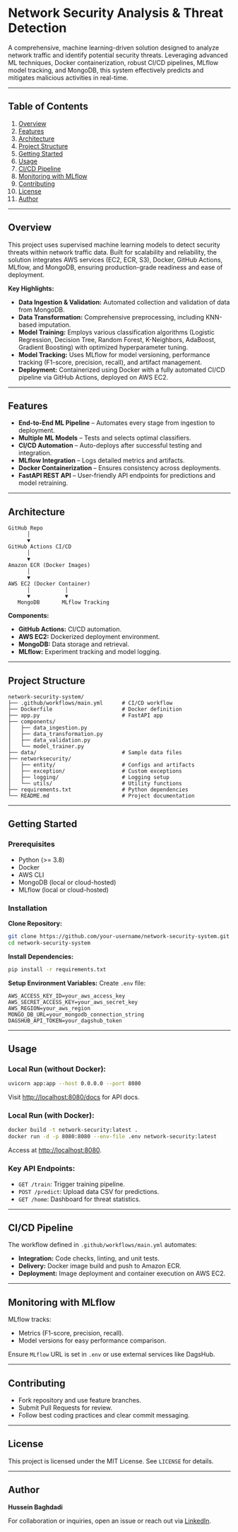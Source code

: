 # Network Security Analysis & Threat Detection

A comprehensive, machine learning-driven solution designed to analyze network traffic and identify potential security threats. Leveraging advanced ML techniques, Docker containerization, robust CI/CD pipelines, MLflow model tracking, and MongoDB, this system effectively predicts and mitigates malicious activities in real-time.

---

## Table of Contents

1. [Overview](#overview)
2. [Features](#features)
3. [Architecture](#architecture)
4. [Project Structure](#project-structure)
5. [Getting Started](#getting-started)
6. [Usage](#usage)
7. [CI/CD Pipeline](#cicd-pipeline)
8. [Monitoring with MLflow](#monitoring-with-mlflow)
9. [Contributing](#contributing)
10. [License](#license)
11. [Author](#author)

---

## Overview

This project uses supervised machine learning models to detect security threats within network traffic data. Built for scalability and reliability, the solution integrates AWS services (EC2, ECR, S3), Docker, GitHub Actions, MLflow, and MongoDB, ensuring production-grade readiness and ease of deployment.

**Key Highlights:**
- **Data Ingestion & Validation:** Automated collection and validation of data from MongoDB.
- **Data Transformation:** Comprehensive preprocessing, including KNN-based imputation.
- **Model Training:** Employs various classification algorithms (Logistic Regression, Decision Tree, Random Forest, K-Neighbors, AdaBoost, Gradient Boosting) with optimized hyperparameter tuning.
- **Model Tracking:** Uses MLflow for model versioning, performance tracking (F1-score, precision, recall), and artifact management.
- **Deployment:** Containerized using Docker with a fully automated CI/CD pipeline via GitHub Actions, deployed on AWS EC2.

---

## Features

- **End-to-End ML Pipeline** – Automates every stage from ingestion to deployment.
- **Multiple ML Models** – Tests and selects optimal classifiers.
- **CI/CD Automation** – Auto-deploys after successful testing and integration.
- **MLflow Integration** – Logs detailed metrics and artifacts.
- **Docker Containerization** – Ensures consistency across deployments.
- **FastAPI REST API** – User-friendly API endpoints for predictions and model retraining.

---

## Architecture

```plaintext
GitHub Repo
      │
      ▼
GitHub Actions CI/CD
      │
      ▼
Amazon ECR (Docker Images)
      │
      ▼
AWS EC2 (Docker Container)
      │           │
      ▼           ▼
   MongoDB       MLflow Tracking
```

**Components:**
- **GitHub Actions:** CI/CD automation.
- **AWS EC2:** Dockerized deployment environment.
- **MongoDB:** Data storage and retrieval.
- **MLflow:** Experiment tracking and model logging.

---

## Project Structure

```
network-security-system/
├── .github/workflows/main.yml      # CI/CD workflow
├── Dockerfile                      # Docker definition
├── app.py                          # FastAPI app
├── components/
│   ├── data_ingestion.py
│   ├── data_transformation.py
│   ├── data_validation.py
│   └── model_trainer.py
├── data/                           # Sample data files
├── networksecurity/
│   ├── entity/                     # Configs and artifacts
│   ├── exception/                  # Custom exceptions
│   ├── logging/                    # Logging setup
│   └── utils/                      # Utility functions
├── requirements.txt                # Python dependencies
└── README.md                       # Project documentation
```

---

## Getting Started

### Prerequisites

- Python (>= 3.8)
- Docker
- AWS CLI
- MongoDB (local or cloud-hosted)
- MLflow (local or cloud-hosted)

### Installation

**Clone Repository:**
```bash
git clone https://github.com/your-username/network-security-system.git
cd network-security-system
```

**Install Dependencies:**
```bash
pip install -r requirements.txt
```

**Setup Environment Variables:** Create `.env` file:
```env
AWS_ACCESS_KEY_ID=your_aws_access_key
AWS_SECRET_ACCESS_KEY=your_aws_secret_key
AWS_REGION=your_aws_region
MONGO_DB_URL=your_mongodb_connection_string
DAGSHUB_API_TOKEN=your_dagshub_token
```

---

## Usage

### Local Run (without Docker):
```bash
uvicorn app:app --host 0.0.0.0 --port 8080
```
Visit [http://localhost:8080/docs](http://localhost:8080/docs) for API docs.

### Local Run (with Docker):
```bash
docker build -t network-security:latest .
docker run -d -p 8080:8080 --env-file .env network-security:latest
```
Access at [http://localhost:8080](http://localhost:8080).

### Key API Endpoints:
- `GET /train`: Trigger training pipeline.
- `POST /predict`: Upload data CSV for predictions.
- `GET /home`: Dashboard for threat statistics.

---

## CI/CD Pipeline

The workflow defined in `.github/workflows/main.yml` automates:

- **Integration:** Code checks, linting, and unit tests.
- **Delivery:** Docker image build and push to Amazon ECR.
- **Deployment:** Image deployment and container execution on AWS EC2.

---

## Monitoring with MLflow

MLflow tracks:
- Metrics (F1-score, precision, recall).
- Model versions for easy performance comparison.

Ensure `MLflow` URL is set in `.env` or use external services like DagsHub.

---

## Contributing

- Fork repository and use feature branches.
- Submit Pull Requests for review.
- Follow best coding practices and clear commit messaging.

---

## License

This project is licensed under the MIT License. See `LICENSE` for details.

---

## Author

**Hussein Baghdadi**

For collaboration or inquiries, open an issue or reach out via [LinkedIn](https://linkedin.com).

